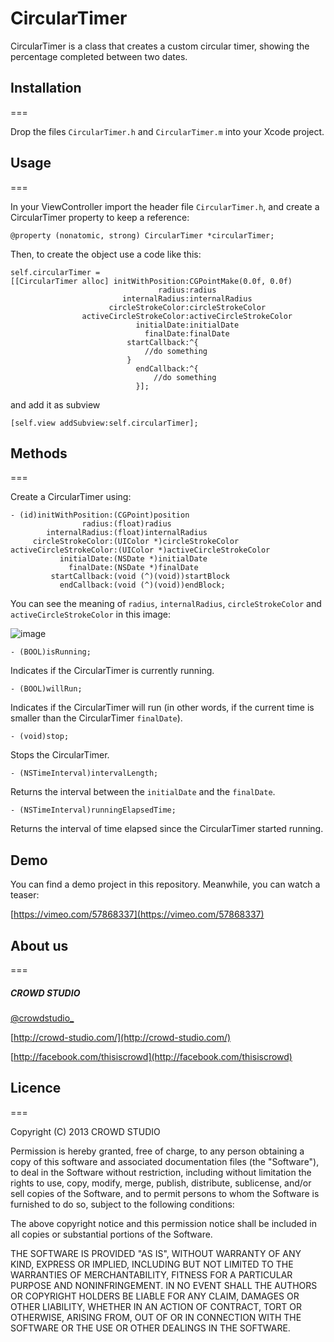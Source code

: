 # CircularTimer

CircularTimer is a class that creates a custom circular timer, showing the percentage completed between two dates.

## Installation
===

Drop the files `CircularTimer.h` and `CircularTimer.m` into your Xcode project.

## Usage
===

In your ViewController import the header file `CircularTimer.h`, and create a CircularTimer property to keep a reference:

`@property (nonatomic, strong) CircularTimer *circularTimer;`

Then, to create the object use a code like this:

```
self.circularTimer = 
[[CircularTimer alloc] initWithPosition:CGPointMake(0.0f, 0.0f)
                                 radius:radius
                         internalRadius:internalRadius
                      circleStrokeColor:circleStrokeColor
                activeCircleStrokeColor:activeCircleStrokeColor
                            initialDate:initialDate
                              finalDate:finalDate
                          startCallback:^{
                              //do something
                          }
                            endCallback:^{
                                //do something
                            }];
```                              

and add it as subview

```
[self.view addSubview:self.circularTimer];
```

## Methods
===

Create a CircularTimer using:

```
- (id)initWithPosition:(CGPoint)position
                radius:(float)radius
        internalRadius:(float)internalRadius
     circleStrokeColor:(UIColor *)circleStrokeColor
activeCircleStrokeColor:(UIColor *)activeCircleStrokeColor
           initialDate:(NSDate *)initialDate
             finalDate:(NSDate *)finalDate
         startCallback:(void (^)(void))startBlock
           endCallback:(void (^)(void))endBlock;       
```

You can see the meaning of `radius`, `internalRadius`, `circleStrokeColor` and `activeCircleStrokeColor` in this image:

![image](https://github.com/crowd-studio/circulartimer/blob/master/Assets/circleinfo.png?raw=true)

```
- (BOOL)isRunning;
```
Indicates if the CircularTimer is currently running.

```
- (BOOL)willRun;
```
Indicates if the CircularTimer will run (in other words, if the current time is smaller than the CircularTimer `finalDate`).

```
- (void)stop;
```
Stops the CircularTimer.

```
- (NSTimeInterval)intervalLength;
```
Returns the interval between the `initialDate` and the `finalDate`.

```
- (NSTimeInterval)runningElapsedTime;
```
Returns the interval of time elapsed since the CircularTimer started running.

## Demo

You can find a demo project in this repository. Meanwhile, you can watch a teaser:

[https://vimeo.com/57868337](https://vimeo.com/57868337)

## About us
===

##### CROWD STUDIO

[@crowdstudio_](http://twitter.com/crowdstudio_)

[http://crowd-studio.com/](http://crowd-studio.com/)

[http://facebook.com/thisiscrowd](http://facebook.com/thisiscrowd)

## Licence
===
  
Copyright (C) 2013 CROWD STUDIO

Permission is hereby granted, free of charge, to any person obtaining a copy of this software and associated documentation files (the "Software"), to deal in the Software without restriction, including without limitation the rights to use, copy, modify, merge, publish, distribute, sublicense, and/or sell copies of the Software, and to permit persons to whom the Software is furnished to do so, subject to the following conditions:

The above copyright notice and this permission notice shall be included in all copies or substantial portions of the Software.

THE SOFTWARE IS PROVIDED "AS IS", WITHOUT WARRANTY OF ANY KIND, EXPRESS OR IMPLIED, INCLUDING BUT NOT LIMITED TO THE WARRANTIES OF MERCHANTABILITY, FITNESS FOR A PARTICULAR PURPOSE AND NONINFRINGEMENT. IN NO EVENT SHALL THE AUTHORS OR COPYRIGHT HOLDERS BE LIABLE FOR ANY CLAIM, DAMAGES OR OTHER LIABILITY, WHETHER IN AN ACTION OF CONTRACT, TORT OR OTHERWISE, ARISING FROM, OUT OF OR IN CONNECTION WITH THE SOFTWARE OR THE USE OR OTHER DEALINGS IN THE SOFTWARE.
